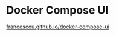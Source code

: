 # Docker Compose UI

[francescou.github.io/docker-compose-ui](http://francescou.github.io/docker-compose-ui/)
